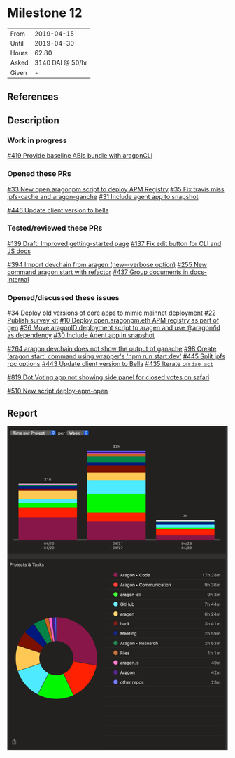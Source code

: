 # Milestone 12

|       |                  |
| ----- | ---------------- |
| From  | 2019-04-15       |
| Until | 2019-04-30       |
| Hours | 62.80            |
| Asked | 3140 DAI @ 50/hr |
| Given | -                |

## References

## Description

### Work in progress

[#419 Provide baseline ABIs bundle with aragonCLI](https://github.com/aragon/aragon-cli/issues/419)

### Opened these PRs

[#33 New open.aragonpm script to deploy APM Registry](https://github.com/aragon/aragen/pull/33)
[#35 Fix travis miss ipfs-cache and aragon-ganche](https://github.com/aragon/aragen/pull/35)
[#31 Include agent app to snapshot](https://github.com/aragon/aragen/pull/31)

[#446 Update client version to bella](https://github.com/aragon/aragon-cli/pull/446)

### Tested/reviewed these PRs

[#139 Draft: Improved getting-started page](https://github.com/aragon/hack/pull/139)
[#137 Fix edit button for CLI and JS docs](https://github.com/aragon/hack/pull/137)

[#394 Import devchain from aragen (new--verbose option)](https://github.com/aragon/aragon-cli/pull/394)
[#255 New command aragon start with refactor](https://github.com/aragon/aragon-cli/pull/255)
[#437 Group documents in docs-internal](https://github.com/aragon/aragon-cli/pull/437)

### Opened/discussed these issues

[#34 Deploy old versions of core apps to mimic mainnet deployment](https://github.com/aragon/aragen/issues/34)
[#22 Publish survey kit](https://github.com/aragon/aragen/issues/22)
[#10 Deploy open.aragonpm.eth APM registry as part of gen](https://github.com/aragon/aragen/issues/10)
[#36 Move aragonID deployment script to aragen and use @aragon/id as dependency](https://github.com/aragon/aragen/issues/36)
[#30 Include Agent app in snapshot](https://github.com/aragon/aragen/issues/30)

[#264 aragon devchain does not show the output of ganache](https://github.com/aragon/aragon-cli/issues/264)
[#98 Create 'aragon start' command using wrapper's 'npm run start:dev'](https://github.com/aragon/aragon-cli/issues/98)
[#445 Split ipfs rpc options](https://github.com/aragon/aragon-cli/issues/445)
[#443 Update client version to Bella](https://github.com/aragon/aragon-cli/issues/443)
[#435 Iterate on `dao act`](https://github.com/aragon/aragon-cli/issues/435)

[#819 Dot Voting app not showing side panel for closed votes on safari](https://github.com/AutarkLabs/planning-suite/issues/819)

[#510 New script deploy-apm-open](https://github.com/aragon/aragonOS/pull/510)

## Report

![Time-tracking report](assets/milestone12-timing-report.png)
